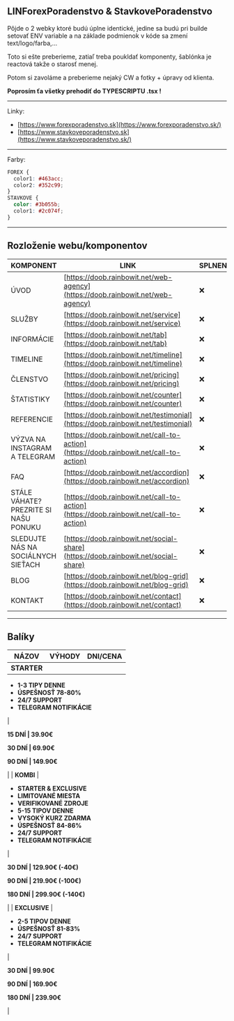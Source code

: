 ## LINForexPoradenstvo & StavkovePoradenstvo

Pôjde o 2 webky ktoré budú úplne identické, jedine sa budú pri builde setovať ENV variable a na základe podmienok v kóde sa zmení text/logo/farba,…

Toto si ešte preberieme, zatiaľ treba poukldať komponenty, šablónka je reactová takže o starosť menej.

Potom si zavoláme a preberieme nejaký CW a fotky + úpravy od klienta.

**Poprosím ťa všetky prehodiť do TYPESCRIPTU .tsx !**

---

Linky:

- [https://www.forexporadenstvo.sk](https://www.forexporadenstvo.sk/)
- [https://www.stavkoveporadenstvo.sk](https://www.stavkoveporadenstvo.sk/)

---

Farby:

```css
FOREX {
  color1: #463acc;
  color2: #352c99;
}
STAVKOVE {
  color: #3b055b;
  color1: #2c074f;
}
```

---

## Rozloženie webu/komponentov

| KOMPONENT                             | LINK                                                                                   | SPLNENÉ |
| ------------------------------------- | -------------------------------------------------------------------------------------- | ------- |
| ÚVOD                                  | [https://doob.rainbowit.net/web-agency](https://doob.rainbowit.net/web-agency)         | ❌      |
| SLUŽBY                                | [https://doob.rainbowit.net/service](https://doob.rainbowit.net/service)               | ❌      |
| INFORMÁCIE                            | [https://doob.rainbowit.net/tab](https://doob.rainbowit.net/tab)                       | ❌      |
| TIMELINE                              | [https://doob.rainbowit.net/timeline](https://doob.rainbowit.net/timeline)             | ❌      |
| ČLENSTVO                              | [https://doob.rainbowit.net/pricing](https://doob.rainbowit.net/pricing)               | ❌      |
| ŠTATISTIKY                            | [https://doob.rainbowit.net/counter](https://doob.rainbowit.net/counter)               | ❌      |
| REFERENCIE                            | [https://doob.rainbowit.net/testimonial](https://doob.rainbowit.net/testimonial)       | ❌      |
| VÝZVA NA INSTAGRAM A TELEGRAM         | [https://doob.rainbowit.net/call-to-action](https://doob.rainbowit.net/call-to-action) | ❌      |
| FAQ                                   | [https://doob.rainbowit.net/accordion](https://doob.rainbowit.net/accordion)           | ❌      |
| STÁLE VÁHATE? PREZRITE SI NAŠU PONUKU | [https://doob.rainbowit.net/call-to-action](https://doob.rainbowit.net/call-to-action) | ❌      |
| SLEDUJTE NÁS NA SOCIÁLNYCH SIEŤACH    | [https://doob.rainbowit.net/social-share](https://doob.rainbowit.net/social-share)     | ❌      |
| BLOG                                  | [https://doob.rainbowit.net/blog-grid](https://doob.rainbowit.net/blog-grid)           | ❌      |
| KONTAKT                               | [https://doob.rainbowit.net/contact](https://doob.rainbowit.net/contact)               | ❌      |

---

## Balíky

| NÁZOV       | VÝHODY | DNI/CENA |
| ----------- | ------ | -------- |
| **STARTER** |

- **1-3 TIPY DENNE**
- **ÚSPEŠNOSŤ 78-80%**
- **24/7 SUPPORT**
- **TELEGRAM NOTIFIKÁCIE**

|

**15 DNÍ | 39.90€**

**30 DNÍ | 69.90€**

**90 DNÍ | 149.90€**

|
| **KOMBI** |

- **STARTER & EXCLUSIVE**
- **LIMITOVANÉ MIESTA**
- **VERIFIKOVANÉ ZDROJE**
- **5-15 TIPOV DENNE**
- **VYSOKÝ KURZ ZDARMA**
- **ÚSPEŠNOSŤ 84-86%**
- **24/7 SUPPORT**
- **TELEGRAM NOTIFIKÁCIE**

|

**30 DNÍ | 129.90€ (-40€)**

**90 DNÍ | 219.90€ (-100€)**

**180 DNÍ | 299.90€ (-140€)**

|
| **EXCLUSIVE** |

- **2-5 TIPOV DENNE**
- **ÚSPEŠNOSŤ 81-83%**
- **24/7 SUPPORT**
- **TELEGRAM NOTIFIKÁCIE**

|

**30 DNÍ | 99.90€**

**90 DNÍ | 169.90€**

**180 DNÍ | 239.90€**

|
